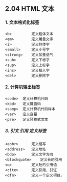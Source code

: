 ## 2.04 HTML 文本


#### 1. 文本格式化标签

```
<b>	        定义粗体文本
<em>	    定义着重文字
<i>	        定义斜体字
<small>	    定义小号字
<strong>	定义加重语气
<sub>	    定义下标字
<sup>	    定义上标字
<ins>	    定义插入字
<del>	    定义删除字
```

#### 2. 计算机输出标签
```
<code>	定义计算机代码
<kbd>	定义键盘码
<samp>	定义计算机代码样本
<var>	定义变量
<pre>	定义预格式文本
```

##### 3. 引文 引用 定义标签
```
<abbr>	    定义缩写
<address>	定义地址
<bdo>    	定义文字方向
<blockquote>	定义长的引用
<q>	        定义短的引用语
<cite>	    定义引用、引证
<dfn>	    定义一个定义项目。
```